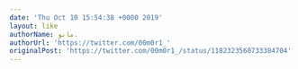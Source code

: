 ```yaml
---
date: 'Thu Oct 10 15:54:38 +0000 2019'
layout: like
authorName: مانو.
authorUrl: 'https://twitter.com/00m0r1_'
originalPost: 'https://twitter.com/00m0r1_/status/1182323560733384704'
---
```

